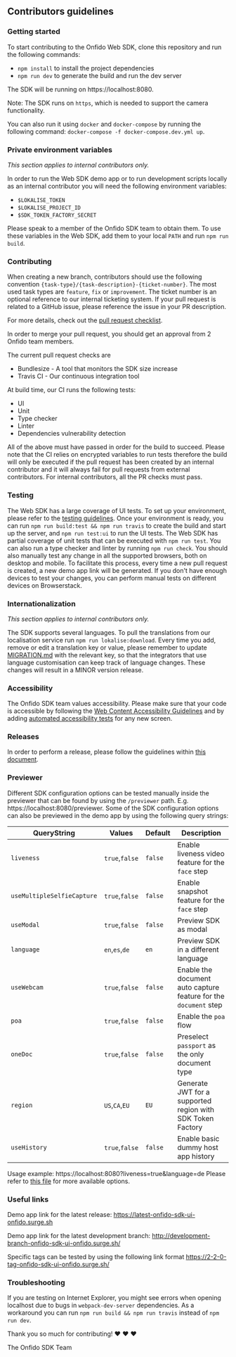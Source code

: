 ## Contributors guidelines

### Getting started
To start contributing to the Onfido Web SDK, clone this repository and run the following commands:

- `npm install` to install the project dependencies
- `npm run dev` to generate the build and run the dev server

The SDK will be running on https://localhost:8080.

Note: The SDK runs on `https`, which is needed to support the camera functionality.

You can also run it using `docker` and `docker-compose` by running the following command: `docker-compose -f docker-compose.dev.yml up`.

### Private environment variables
_This section applies to internal contributors only._

In order to run the Web SDK demo app or to run development scripts locally as an internal contributor you will need the following environment variables:
- `$LOKALISE_TOKEN`
- `$LOKALISE_PROJECT_ID`
- `$SDK_TOKEN_FACTORY_SECRET`

Please speak to a member of the Onfido SDK team to obtain them. To use these variables in the Web SDK, add them to your local `PATH` and run `npm run build`.

### Contributing
When creating a new branch, contributors should use the following convention `{task-type}/{task-description}-{ticket-number}`.
The most used task types are `feature`, `fix` or `improvement`. The ticket number is an optional reference to our internal ticketing system.
If your pull request is related to a GitHub issue, please reference the issue in your PR description.

For more details, check out the [pull request checklist](./.github/PULL_REQUEST_TEMPLATE.md).

In order to merge your pull request, you should get an approval from 2 Onfido team members.

The current pull request checks are
- Bundlesize - A tool that monitors the SDK size increase
- Travis CI - Our continuous integration tool

At build time, our CI runs the following tests:
- UI
- Unit
- Type checker
- Linter
- Dependencies vulnerability detection

All of the above must have passed in order for the build to succeed. Please note that the CI relies on encrypted variables to run tests therefore the build will only be executed if the pull request has been created by an internal contributor and it will always fail for pull requests from external contributors.
For internal contributors, all the PR checks must pass.


### Testing
The Web SDK has a large coverage of UI tests. To set up your environment, please refer to the [testing guidelines](./test/TESTING_GUIDELINES.md).
Once your environment is ready, you can run `npm run build:test && npm run travis` to create the build and start up the server, and `npm run test:ui` to run the UI tests.
The Web SDK has partial coverage of unit tests that can be executed with `npm run test`.
You can also run a type checker and linter by running `npm run check`.
You should also manually test any change in all the supported browsers, both on desktop and mobile. To facilitate this process, every time a new pull request is created, a new demo app link will be generated. If you don't have enough devices to test your changes, you can perform manual tests on different devices on Browserstack.

### Internationalization

_This section applies to internal contributors only._

The SDK supports several languages. To pull the translations from our localisation service run `npm run lokalise:download`.
Every time you add, remove or edit a translation key or value, please remember to update [MIGRATION.md](MIGRATION.md) with the relevant key, so that the integrators that use language customisation can keep track of language changes. These changes will result in a MINOR version release.

### Accessibility
The Onfido SDK team values accessibility. Please make sure that your code is accessible
by following the [Web Content Accessibility Guidelines](https://www.w3.org/WAI/standards-guidelines/wcag/) and by adding [automated accessibility tests](test/utils/accessibility.js) for any new screen.

### Releases

In order to perform a release, please follow the guidelines within [this document](release/RELEASE_GUIDELINES.md).

### Previewer

Different SDK configuration options can be tested manually inside the previewer that can be found by using the `/previewer` path. E.g. https://localhost:8080/previewer.
Some of the SDK configuration options can also be previewed in the demo app by using the following query strings:

| QueryString                | Values         | Default | Description                                                       |
|----------------------------|----------------|---------|-------------------------------------------------------------------|
| `liveness`                 | `true`,`false` | `false` | Enable liveness video feature for the `face` step                 |
| `useMultipleSelfieCapture` | `true`,`false` | `false` | Enable snapshot feature for the `face` step                       |
| `useModal`                 | `true`,`false` | `false` | Preview SDK as modal                                              |
| `language`                 | `en`,`es`,`de` | `en`    | Preview SDK in a different language                               |
| `useWebcam`                | `true`,`false` | `false` | Enable the document auto capture feature for the `document` step  |
| `poa`                      | `true`,`false` | `false` | Enable the `poa` flow                                             |
| `oneDoc`                   | `true`,`false` | `false` | Preselect `passport` as the only document type                    |
| `region`                   | `US`,`CA`,`EU` | `EU`    | Generate JWT for a supported region with SDK Token Factory        |
| `useHistory`               | `true`,`false` | `false` | Enable basic dummy host app history                               |

Usage example: https://localhost:8080?liveness=true&language=de
Please refer to [this file](./src/demo/demoUtils.js) for more available options.

### Useful links
Demo app link for the latest release: https://latest-onfido-sdk-ui-onfido.surge.sh

Demo app link for the latest development branch: http://development-branch-onfido-sdk-ui-onfido.surge.sh/

Specific tags can be tested by using the following link format https://2-2-0-tag-onfido-sdk-ui-onfido.surge.sh/

### Troubleshooting

If you are testing on Internet Explorer, you might see errors when opening localhost due to bugs in `webpack-dev-server` dependencies. As a workaround you can run `npm run build && npm run travis` instead of `npm run dev`.


Thank you so much for contributing! :heart: :heart: :heart:

The Onfido SDK Team